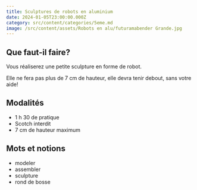 ```yaml
---
title: Sculptures de robots en aluminium
date: 2024-01-05T23:00:00.000Z
category: src/content/categories/5eme.md
image: /src/content/assets/Robots en alu/futuramabender Grande.jpg
---
```


## Que faut-il faire?

Vous réaliserez une petite sculpture en forme de robot.

Elle ne fera pas plus de 7 cm de hauteur, elle devra tenir debout, sans votre aide!

## Modalités

* 1 h 30 de pratique
* Scotch interdit
* 7 cm de hauteur maximum

## Mots et notions

* modeler
*  assembler
*  sculpture
*  rond de bosse
